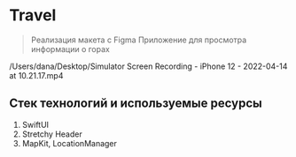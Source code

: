 # Travel

> Реализация макета с Figma
> Приложение для просмотра информации о горах

/Users/dana/Desktop/Simulator Screen Recording - iPhone 12 - 2022-04-14 at 10.21.17.mp4

## Стек технологий и используемые ресурсы
1. SwiftUI
2. Stretchy Header
3. MapKit, LocationManager

